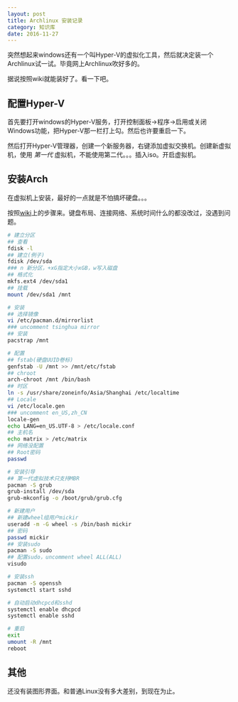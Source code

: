 ```yaml
---
layout: post
title: Archlinux 安装记录
category: 知识库
date: 2016-11-27
---
```


突然想起来windows还有一个叫Hyper-V的虚拟化工具，然后就决定装一个Archlinux试一试。毕竟网上Archlinux吹好多的。

据说按照wiki就能装好了。看一下吧。

## 配置Hyper-V
首先要打开windows的Hyper-V服务，打开控制面板->程序->启用或关闭Windows功能，把Hyper-V那一栏打上勾。然后也许要重启一下。

然后打开Hyper-V管理器，创建一个新服务器，右键添加虚拟交换机。创建新虚拟机，使用 *第一代* 虚拟机，不能使用第二代。。。插入iso。开启虚拟机。

## 安装Arch
在虚拟机上安装，最好的一点就是不怕搞坏硬盘。。。

按照[wiki](https://wiki.archlinux.org/index.php/Installation_guide)上的步骤来。键盘布局、连接网络、系统时间什么的都没改过，没遇到问题。

```sh
# 建立分区
## 查看
fdisk -l
## 建立(例子)
fdisk /dev/sda
### n 新分区，+xG指定大小xGB，w写入磁盘
## 格式化
mkfs.ext4 /dev/sda1
## 挂载
mount /dev/sda1 /mnt

# 安装
## 选择镜像
vi /etc/pacman.d/mirrorlist
### uncomment tsinghua mirror 
## 安装
pacstrap /mnt

# 配置
## fstab(硬盘UUID卷标)
genfstab -U /mnt >> /mnt/etc/fstab
## chroot
arch-chroot /mnt /bin/bash
## 时区
ln -s /usr/share/zoneinfo/Asia/Shanghai /etc/localtime
## Locale
vi /etc/locale.gen
### uncomment en_US,zh_CN
locale-gen
echo LANG=en_US.UTF-8 > /etc/locale.conf
## 主机名
echo matrix > /etc/matrix
## 网络没配置
## Root密码
passwd

# 安装引导
## 第一代虚拟技术只支持MBR
pacman -S grub
grub-install /dev/sda
grub-mkconfig -o /boot/grub/grub.cfg

# 新建用户
## 新建wheel组用户mickir
useradd -m -G wheel -s /bin/bash mickir
## 密码
passwd mickir
## 安装sudo
pacman -S sudo
## 配置sudo，uncomment wheel ALL(ALL)
visudo

# 安装ssh
pacman -S openssh
systemctl start sshd

# 自动启动dhcpcd和sshd
systemctl enable dhcpcd
systemctl enable sshd

# 重启
exit
umount -R /mnt
reboot
```

## 其他
还没有装图形界面。和普通Linux没有多大差别，到现在为止。
